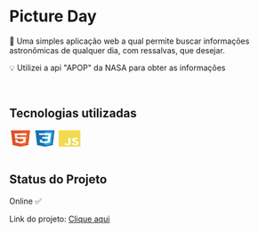 # Picture Day
<p>🚀 Uma simples aplicação web a qual permite buscar informações astronômicas de qualquer dia, com ressalvas, que desejar.</p>
<p>💡 Utilizei a api "APOP" da NASA para obter as informações </p>

<br>

## Tecnologias utilizadas
<div style="display: inline_block">
 <img align="center" alt="julio-HTML" height="30" width="40" src="https://raw.githubusercontent.com/devicons/devicon/master/icons/html5/html5-original.svg">
  <img align="center" alt="julio-CSS" height="30" width="40" src="https://raw.githubusercontent.com/devicons/devicon/master/icons/css3/css3-original.svg">
  <img align="center" alt="julio-Js" height="30" width="40" src="https://raw.githubusercontent.com/devicons/devicon/master/icons/javascript/javascript-plain.svg"></div>
  
  <br>
  
  ## Status do Projeto
  <p> Online ✅ </p>
  <p> Link do projeto: <a href="https://juvigh.github.io/Picture-Day-APOD/"> Clique aqui </a> </p> 
